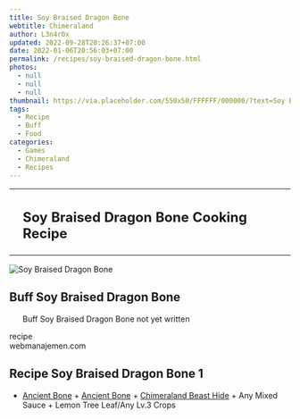 ```yaml
---
title: Soy Braised Dragon Bone
webtitle: Chimeraland
author: L3n4r0x
updated: 2022-09-28T20:26:37+07:00
date: 2022-01-06T20:56:03+07:00
permalink: /recipes/soy-braised-dragon-bone.html
photos:
  - null
  - null
  - null
thumbnail: https://via.placeholder.com/550x50/FFFFFF/000000/?text=Soy Braised Dragon Bone
tags:
  - Recipe
  - Buff
  - Food
categories:
  - Games
  - Chimeraland
  - Recipes
---
```


<section id="bootstrap-wrapper"><link rel="stylesheet" href="https://cdn.statically.io/gh/dimaslanjaka/Web-Manajemen/40ac3225/css/bootstrap-4.5-wrapper.css"/><div class="row mb-2"><div class="col-md-12 mb-2"><table class="table" id="post-info"><tbody><tr><td></td><td><h1 class="fs-5">Soy Braised Dragon Bone Cooking Recipe</h1></td></tr></tbody></table></div></div><div class="card mb-2"><div class="row g-0"><div class="col-sm-4 position-relative mb-2"><img src="https://via.placeholder.com/600" class="card-img fit-cover w-100 h-100" alt="Soy Braised Dragon Bone" data-fancybox="true"/></div><div class="col-sm-8 mb-2"><div class="card-body"><h2 class="card-title fs-5">Buff Soy Braised Dragon Bone</h2><div class="card-text"><ul>Buff Soy Braised Dragon Bone not yet written</ul></div><span class="badge rounded-pill bg-dark">recipe</span></div><div class="card-footer text-end text-muted">webmanajemen.com</div></div></div></div><div class="row mb-2"><div class="col-12 col-lg-6 recipe-item mb-2"><div class="card"><div class="card-body"><h2 class="card-title fs-5">Recipe Soy Braised Dragon Bone 1</h2><div class="card-text"><ul><li><a class="text-decoration-none" href="/chimeraland/materials/ancient-bone.html">Ancient Bone</a><span> + </span><a class="text-decoration-none" href="/chimeraland/materials/ancient-bone.html">Ancient Bone</a><span> + </span><a class="text-decoration-none" href="/chimeraland/materials/chimeraland-beast-hide.html">Chimeraland Beast Hide</a><span> + </span>Any Mixed Sauce<span> + </span>Lemon Tree Leaf/Any Lv.3 Crops</li></ul></div></div></div></div></div></section>